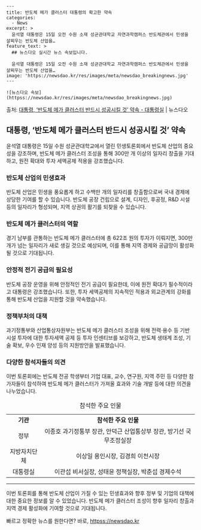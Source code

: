     ---
    title: 반도체 메가 클러스터 대통령의 확고한 약속
    categories:
      - News
    excerpt: >
      윤석열 대통령은 15일 오전 수원 소재 성균관대학교 자연과학캠퍼스 반도체관에서 민생을 살찌우는 반도체 산업을…
    feature_text: >
      ## 뉴스다오 실시간 뉴스 속보입니다.
    
      윤석열 대통령은 15일 오전 수원 소재 성균관대학교 자연과학캠퍼스 반도체관에서 민생을 살찌우는 반도체 산업을…
    image: 'https://newsdao.kr/res/images/meta/newsdao_breakingnews.jpg'
    ---
    
    ![뉴스다오 속보](httpss://newsdao.kr/res/images/meta/newsdao_breakingnews.jpg)

<p>출처: <a href="httpss://newsdao.kr/2986" rel="dofollow">대통령, ‘반도체 메가 클러스터 반드시 성공시킬 것’ 약속 - 대통령실</a> | 뉴스다오</p>

<h2 data-ke-size="size26">대통령, ‘반도체 메가 클러스터 반드시 성공시킬 것’ 약속</h2>
<p data-ke-size="size16">윤석열 대통령은 15일 수원 성균관대학교에서 열린 민생토론회에서 반도체 산업의 중요성을 강조하며, 반도체 메가 클러스터 조성을 통해 300만 개 이상의 일자리 창출을 기대하고, 원전 확대와 투자 세액공제 적용을 강조했습니다.</p>

<h3>반도체 산업의 민생효과</h3>
<p data-ke-size="size16">반도체 산업은 민생을 풍요롭게 하고 수백만 개의 일자리를 창출함으로써 국내 경제에 상당한 기여를 할 수 있습니다. 반도체 공장 건립으로 설계, 디자인, 후공정, R&D 시설 등의 일자리가 형성되며, 지역 상권의 활기를 되찾을 수 있습니다.</p>

<h3>반도체 메가 클러스터의 역할</h3>
<p data-ke-size="size16">경기 남부를 관통하는 반도체 메가 클러스터에 총 622조 원의 투자가 이뤄지면, 300만 개가 넘는 일자리가 새로 생길 것으로 예상되며, 이를 통해 지역 경제와 공급망이 활성화될 것으로 기대됩니다.</p>

<h3>안정적 전기 공급의 필요성</h3>
<p data-ke-size="size16">반도체 공장 운영을 위해 안정적인 전기 공급이 필요한데, 이에 원전 확대가 필수적이라고 대통령은 강조했습니다. 또한, 투자 세액공제의 지속적인 적용과 외교관계의 강화를 통해 반도체 산업을 지원할 것을 약속했습니다.</p>

<h3>정책부처의 대책</h3>
<p data-ke-size="size16">과기정통부와 산업통상자원부는 반도체 메가 클러스터 조성을 위해 전력·용수 등 기반 시설 투자에 대한 투자세액 공제 등 투자 인센티브를 보강하고, 반도체 생태계 조성, 기술 확보, 우수 인재 양성 등의 지원방안을 발표했습니다.</p>

<h3>다양한 참석자들의 의견</h3>
<p data-ke-size="size16">이번 토론회에는 반도체 전공 학생부터 기업 대표, 교수, 연구원, 지역 주민 등 다양한 참가자들이 참석하여 반도체 메가 클러스터가 가져올 효과와 기술 개발 등에 대한 의견을 나누었습니다.</p>

<table>
    <caption>참석한 주요 인물</caption>
    <tbody>
        <tr>
            <td style="text-align: center; height: 17px;"><b>기관</b></td>
            <td style="text-align: center; height: 17px;"><b>참석한 주요 인물</b></td>
        </tr>
        <tr>
            <td style="text-align: center; height: 17px;">정부</td>
            <td style="text-align: center; height: 17px;">이종호 과기정통부 장관, 안덕근 산업통상부 장관, 방기선 국무조정실장</td>
        </tr>
        <tr>
            <td style="text-align: center; height: 17px;">지방자치단체</td>
            <td style="text-align: center; height: 17px;">이상일 용인시장, 김경희 이천시장</td>
        </tr>
        <tr>
            <td style="text-align: center; height: 17px;">대통령실</td>
            <td style="text-align: center; height: 17px;">이관섭 비서실장, 성태윤 정책실장, 박춘섭 경제수석</td>
        </tr>
    </tbody>
</table>

<hr>
<p data-ke-size="size16">이번 토론회를 통해 반도체 산업이 가질 수 있는 민생효과와 향후 정부 및 기업의 대책에 대한 중요한 정보를 알 수 있었습니다. 반도체 메가 클러스터 조성이 향후 일자리 창출과 지역 경제 활성화에 기여할 것으로 기대됩니다.</p> 

빠르고 정확한 뉴스를 원한다면? 바로, <a href="httpss://newsdao.kr" rel="dofollow">httpss://newsdao.kr</a>


    